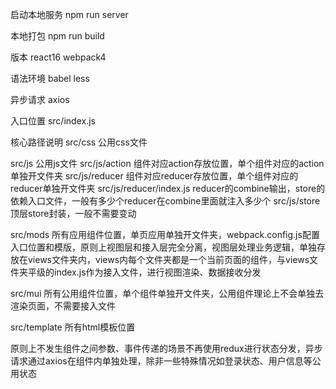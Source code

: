 启动本地服务
npm run server

本地打包
npm run build

版本
react16
webpack4

语法环境
babel less

异步请求
axios

入口位置
src/index.js

核心路径说明
src/css 公用css文件

src/js 公用js文件
src/js/action 组件对应action存放位置，单个组件对应的action单独开文件夹
src/js/reducer 组件对应reducer存放位置，单个组件对应的reducer单独开文件夹
src/js/reducer/index.js reducer的combine输出，store的依赖入口文件，一般有多少个reducer在combine里面就注入多少个
src/js/store 顶层store封装，一般不需要变动

src/mods 所有应用组件位置，单页应用单独开文件夹，webpack.config.js配置入口位置和模版，原则上视图层和接入层完全分离，视图层处理业务逻辑，单独存放在views文件夹内，views内每个文件夹都是一个当前页面的组件，与views文件夹平级的index.js作为接入文件，进行视图渲染、数据接收分发

src/mui 所有公用组件位置，单个组件单独开文件夹，公用组件理论上不会单独去渲染页面，不需要接入文件

src/template 所有html模板位置

原则上不发生组件之间参数、事件传递的场景不再使用redux进行状态分发，异步请求通过axios在组件内单独处理，除非一些特殊情况如登录状态、用户信息等公用状态